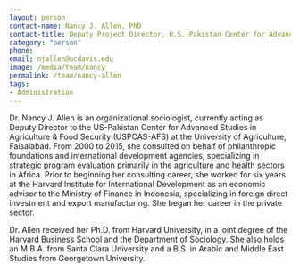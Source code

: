 ```yaml
---
layout: person
contact-name: Nancy J. Allen, PhD
contact-title: Deputy Project Director, U.S.-Pakistan Center for Advanced Studies in Agriculture and Food Security
category: "person"
phone:
email: njallen@ucdavis.edu
image: /media/team/nancy
permalink: /team/nancy-allen
tags:
- Administration
---
```


Dr. Nancy J. Allen is an organizational sociologist, currently acting as Deputy Director to the US-Pakistan Center for Advanced Studies in Agriculture & Food Security (USPCAS-AFS) at the University of Agriculture, Faisalabad.  From 2000 to 2015, she consulted on behalf of philanthropic foundations and international development agencies, specializing in strategic program evaluation primarily in the agriculture and health sectors in Africa. Prior to beginning her consulting career, she worked for six years at the Harvard Institute for International Development as an economic advisor to the Ministry of Finance in Indonesia, specializing in foreign direct investment and export manufacturing. She began her career in the private sector.

Dr. Allen received her Ph.D. from Harvard University, in a joint degree of the Harvard Business School and the Department of Sociology. She also holds an M.B.A. from Santa Clara University and a B.S. in Arabic and Middle East Studies from Georgetown University.

